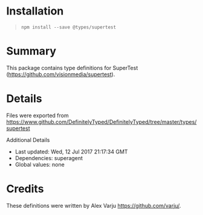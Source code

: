 # Installation
> `npm install --save @types/supertest`

# Summary
This package contains type definitions for SuperTest (https://github.com/visionmedia/supertest).

# Details
Files were exported from https://www.github.com/DefinitelyTyped/DefinitelyTyped/tree/master/types/supertest

Additional Details
 * Last updated: Wed, 12 Jul 2017 21:17:34 GMT
 * Dependencies: superagent
 * Global values: none

# Credits
These definitions were written by Alex Varju <https://github.com/varju/>.
